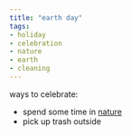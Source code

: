 ```yaml
---
title: "earth day"
tags:
- holiday
- celebration
- nature
- earth
- cleaning
---
```


ways to celebrate:

- spend some time in [nature](protect%20nature.md)
- pick up trash outside